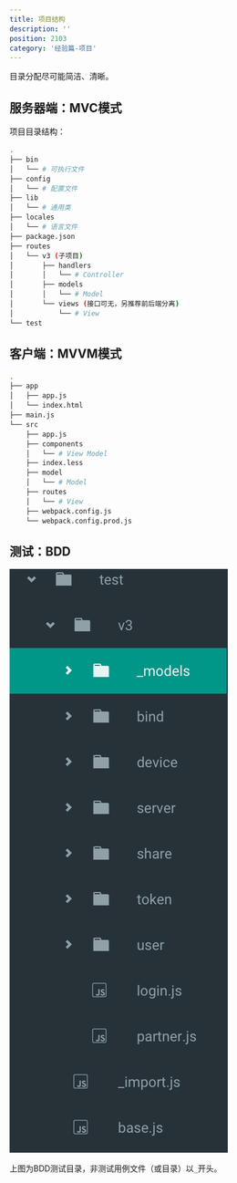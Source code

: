 ```yaml
---
title: 项目结构
description: ''
position: 2103
category: '经验篇-项目'
---
```


目录分配尽可能简洁、清晰。

## 服务器端：MVC模式

项目目录结构：

```bash
.
├── bin
│   └── # 可执行文件
├── config
│   └── # 配置文件
├── lib
│   └── # 通用类
├── locales
│   └── # 语言文件
├── package.json
├── routes
│   └── v3 (子项目)
│       ├── handlers
│       │   └── # Controller
│       ├── models
│       │   └── # Model
│       └── views (接口可无，另推荐前后端分离)
│           └── # View
└── test
```

## 客户端：MVVM模式

```bash
.
├── app
│   ├── app.js
│   └── index.html
├── main.js
└── src
    ├── app.js
    ├── components
    │   └── # View Model
    ├── index.less
    ├── model
    │   └── # Model
    ├── routes
    │   └── # View
    ├── webpack.config.js
    └── webpack.config.prod.js
```

## 测试：BDD

![BDD](/experience/project/test.png)

上图为BDD测试目录，非测试用例文件（或目录）以`_`开头。
